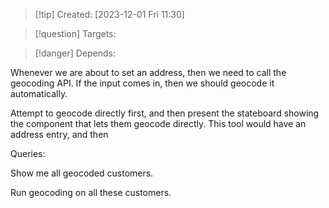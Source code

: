 
>[!tip] Created: [2023-12-01 Fri 11:30]

>[!question] Targets: 

>[!danger] Depends: 

Whenever we are about to set an address, then we need to call the geocoding API.
If the input comes in, then we should geocode it automatically.

Attempt to geocode directly first, and then present the stateboard showing the component that lets them geocode directly.  This tool would have an address entry, and then 

Queries:

Show me all geocoded customers.

Run geocoding on all these customers.
